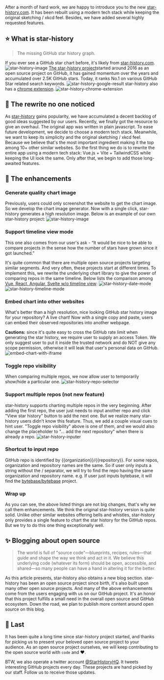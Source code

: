 After a month of hard work, we are happy to introduce you to the new [star-history.com](http://star-history.com/). It has been rebuilt using a modern tech stack while keeping the original sketching / xkcd feel. Besides, we have added several highly requested features.

## ⭐️ What is star-history

> The missing GitHub star history graph.

If you ever see a GitHub star chart before, it's likely from [star-history.com](https://star-history.com).
![star-history-image](/blog/assets/star-history-image.png)
[The star-history project](https://github.com/star-history/star-history)started around 2016 as an open source project on GitHub, it has gained momentum over the years and accumulated over 2.5K GitHub stars. Today, it ranks No.1 on various GitHub Star related search keywords.
![star-history-google-result](/blog/assets/star-history-google-result.png)
star-history also has a [chrome extension](https://chrome.google.com/webstore/detail/star-history/iijibbcdddbhokfepbblglfgdglnccfn).
![star-history-chrome-extension](/blog/assets/star-history-chrome-extension.png)

## 🧵 The rewrite no one noticed

As [star-history](https://star-history.com) gains popularity, we have accumulated a decent backlog of good ideas suggested by our users. Recently, we finally got the resource to give an overhaul. The original app was written in plain javascript. To ease future development, we decide to choose a modern tech stack. Meanwhile, we want to keep its simplicity and the original sketching / xkcd feel. Because we believe that's the most important ingredient making it the top among 10+ other similar websites. So the first thing we do is to rewrite the entire app using a modern tech stack: Vue.js + Vite + TailwindCSS while keeping the UI look the same. Only after that, we begin to add those long-awaited features.

## 🚀 The enhancements

### Generate quality chart image

Previously, users could only screenshot the website to get the chart image. So we develop the chart image generator. Now with a single click, star-history generates a high resolution image. Below is an example of our own star-history project:
![star-history-image](/blog/assets/star-history-image.png)

### Support timeline view mode

This one also comes from our user's ask - “It would be nice to be able to compare projects in the sense how the number of stars have grown since it got launched.”

It's quite common that there are multiple open source projects targeting similar segments. And very often, these projects start at different times. To implement this, we rewrite the underlying chart library to give the power of comparing repos in the same timeline. Below lists the comparison among [Vue, React, Angular, Svelte w/o timeline view](https://star-history.com/#vuejs/vue&facebook/react&angular/angular&sveltejs/svelte&Timeline):
![star-history-date-mode](/blog/assets/star-history-date-mode.png)![star-history-timeline-mode](/blog/assets/star-history-timeline-mode.png)

### Embed chart into other websites

What's better than a high resolution, nice looking GitHub star history image for your repository? A live chart! Now with a single copy and paste, users can embed their observed repositories into another webpage.

**Cautions:** since it's quite easy to cross the GitHub rate limit when generating the star history, we require user to supply an access Token. We only suggest user to put it inside the trusted network and do NOT give any scope permission, otherwise it will leak that user's personal data on GitHub.
![embed-chart-with-iframe](/blog/assets/embed-chart-with-iframe.png)

### Toggle repo visibility

When comparing multiple repos, we now allow user to temporarily show/hide a particular one.
![star-history-repo-selector](/blog/assets/star-history-repo-selector.png)

### Support multiple repos (not new feature)

star-history supports charting multiple repos in the very beginning. After adding the first repo, the user just needs to input another repo and click "View star history" button to add the next one. But we realize many star-history users didn't know this feature. Thus, we add a couple visual cues to hint user. "Toggle repo visibility" above is one of them, and we would also change the placeholder to "... add the next repository" when there is already a repo.
![star-history-inputer](/blog/assets/star-history-inputer.png)

### Shortcut to input repo

GitHub repo is identified by {{organization}}/{{repository}}. For some repos, organization and repository names are the same. So if user only inputs a string without the / separator, we will try to find the repo having the same organization and repository name. e.g. If user just inputs bytebase, it will find the [bytebase/bytebase](https://github.com/bytebase/bytebase) project.

### Wrap up

As you can see, the above listed things are not big changes, that's why we call them enhancements. We think the original star-history version is quite solid. Unlike other similar websites offering bells and whistles, star-history only provides a single feature to chart the star history for the GitHub repos. But we try to do this one thing exceptionally well.

## ✨ Blogging about open source

> The world is full of "source code"—blueprints, recipes, rules—that guide and shape the way we think and act in it. We believe this underlying code (whatever its form) should be open, accessible, and shared—so many people can have a hand in altering it for the better.

As this article presents, star-history also obtains a new blog section. star-history has been an open source project since birth, it's also built upon many other open source projects. And many of the above enhancements come from the users engaging with us on our GitHub project. It's an honor that this project fulfills a small need in the overall open source and GitHub ecosystem. Down the road, we plan to publish more content around open source on this blog.

## 👋 Last

It has been quite a long time since star-history project started, and thanks for picking us to present your beloved open source project to your audience. As an open source project ourselves, we will keep contributing to the open source world with `code` and ❤️.

BTW, we also operate a twitter account [@StarHistoryHQ](https://twitter.com/StarHistoryHQ). It tweets interesting GitHub projects every day. These projects are hand picked by our staff. Follow us to receive those updates.
